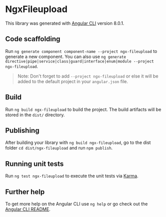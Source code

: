 # NgxFileupload

This library was generated with [Angular CLI](https://github.com/angular/angular-cli) version 8.0.1.

## Code scaffolding

Run `ng generate component component-name --project ngx-fileupload` to generate a new component. You can also use `ng generate directive|pipe|service|class|guard|interface|enum|module --project ngx-fileupload`.
> Note: Don't forget to add `--project ngx-fileupload` or else it will be added to the default project in your `angular.json` file.

## Build

Run `ng build ngx-fileupload` to build the project. The build artifacts will be stored in the `dist/` directory.

## Publishing

After building your library with `ng build ngx-fileupload`, go to the dist folder `cd dist/ngx-fileupload` and run `npm publish`.

## Running unit tests

Run `ng test ngx-fileupload` to execute the unit tests via [Karma](https://karma-runner.github.io).

## Further help

To get more help on the Angular CLI use `ng help` or go check out the [Angular CLI README](https://github.com/angular/angular-cli/blob/master/README.md).
